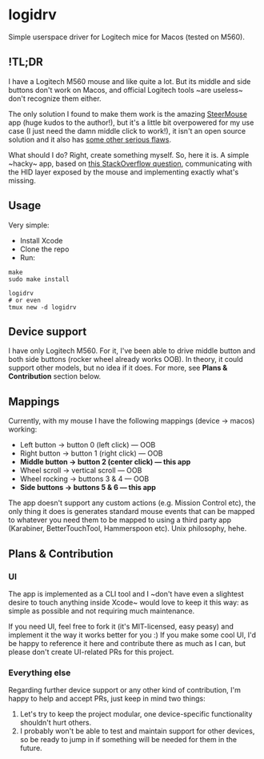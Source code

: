 # logidrv
Simple userspace driver for Logitech mice for Macos (tested on M560).

## !TL;DR

I have a Logitech M560 mouse and like quite a lot. But its middle and side buttons don't work on Macos, and official Logitech tools ~are useless~ don't recognize them either.

The only solution I found to make them work is the amazing [SteerMouse](https://www.plentycom.jp/en/steermouse/) app (huge kudos to the author!), but it's a little bit overpowered for my use case (I just need the damn middle click to work!), it isn't an open source solution and it also has [some other serious flaws](https://en.wikipedia.org/wiki/Not_invented_here).

What should I do? Right, create something myself. So, here it is. A simple ~hacky~ app, based on [this StackOverflow question](https://stackoverflow.com/q/30380400), communicating with the HID layer exposed by the mouse and implementing exactly what's missing.

## Usage

Very simple:

* Install Xcode
* Clone the repo
* Run:
```
make
sudo make install

logidrv 
# or even
tmux new -d logidrv
```

## Device support

I have only Logitech M560. For it, I've been able to drive middle button and both side buttons (rocker wheel already works OOB). In theory, it could support other models, but no idea if it does. For more, see **Plans & Contribution** section below.

## Mappings

Currently, with my mouse I have the following mappings (device -> macos) working:
* Left button -> button 0 (left click) — OOB
* Right button -> button 1 (right click) — OOB
* **Middle button -> button 2 (center click) — this app**
* Wheel scroll -> vertical scroll — OOB
* Wheel rocking -> buttons 3 & 4 — OOB
* **Side buttons -> buttons 5 & 6 — this app**

The app doesn't support any custom actions (e.g. Mission Control etc), the only thing it does is generates standard mouse events that can be mapped to whatever you need them to be mapped to using a third party app (Karabiner, BetterTouchTool, Hammerspoon etc). Unix philosophy, hehe.

## Plans & Contribution

### UI
The app is implemented as a CLI tool and I ~don't have even a slightest desire to touch anything inside Xcode~ would love to keep it this way: as simple as possible and not requiring much maintenance.

If you need UI, feel free to fork it (it's MIT-licensed, easy peasy) and implement it the way it works better for you :) If you make some cool UI, I'd be happy to reference it here and contribute there as much as I can, but please don't create UI-related PRs for this project.

### Everything else
Regarding further device support or any other kind of contribution, I'm happy to help and accept PRs, just keep in mind two things:
1. Let's try to keep the project modular, one device-specific functionality shouldn't hurt others.
2. I probably won't be able to test and maintain support for other devices, so be ready to jump in if something will be needed for them in the future.
